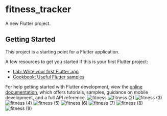 # fitness_tracker

A new Flutter project.

## Getting Started

This project is a starting point for a Flutter application.

A few resources to get you started if this is your first Flutter project:

- [Lab: Write your first Flutter app](https://docs.flutter.dev/get-started/codelab)
- [Cookbook: Useful Flutter samples](https://docs.flutter.dev/cookbook)




For help getting started with Flutter development, view the
[online documentation](https://docs.flutter.dev/), which offers tutorials,
samples, guidance on mobile development, and a full API reference.
![fitness](https://user-images.githubusercontent.com/71246954/170450375-4a54b8b4-393b-4677-9e30-96493039335b.jpeg)
![fitness (2)](https://user-images.githubusercontent.com/71246954/170450395-232daa0a-cde4-4639-8da5-d6ac769499a9.jpeg)
![fitness (3)](https://user-images.githubusercontent.com/71246954/170450392-0decc0f2-aee1-4a22-aa75-97e80499d426.jpeg)
![fitness (4)](https://user-images.githubusercontent.com/71246954/170450389-fbc7f8e5-1549-4fb1-a99b-be1ef77ea21b.jpeg)
![fitness (5)](https://user-images.githubusercontent.com/71246954/170450387-51bd18ab-8d35-4024-9fe6-e2c9f4193db7.jpeg)
![fitness (6)](https://user-images.githubusercontent.com/71246954/170450384-4fd2bca8-075d-4a4c-8050-b3d93cd7b21f.jpeg)
![fitness (7)](https://user-images.githubusercontent.com/71246954/170450382-95d9cc98-bfe0-4407-bd50-901e8b82b592.jpeg)
![fitness (8)](https://user-images.githubusercontent.com/71246954/170450380-171032a7-8bf1-4a79-8557-406ad7ac7b6e.jpeg)
![fitness (9)](https://user-images.githubusercontent.com/71246954/170450378-6651971e-7395-4cfc-ae5d-bd3409278c57.jpeg)
